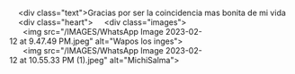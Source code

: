 <!DOCTYPE html> 
 <html> 
   <head> 
     <style> 
       body { 
         background-color: black; 
         color: white; 
         text-align: center; 
       } 
  
       .text { 
         font-size: 36px; 
         margin-top: 100px; 
         font-family: Georgia, serif; 
       } 
  
       .heart { 
         background-color: red; 
         width: 50px; 
         height: 50px; 
         border-radius: 25px 25px 0 0; 
         transform: rotate(45deg); 
         margin: 100px auto; 
         position: relative; 
         animation: pulse 1s ease-in-out infinite; 
       } 
  
       @keyframes pulse { 
         0% { 
           transform: scale(1); 
         } 
         50% { 
           transform: scale(1.05); 
         } 
         100% { 
           transform: scale(1); 
         } 
       } 
  
       .heart:before, 
       .heart:after { 
         content: ""; 
         background-color: red; 
         border-radius: 25px 25px 0 25px; 
         position: absolute; 
         box-shadow: 0 0 10px red; 
       } 
  
       .heart:before { 
         width: 50px; 
         height: 50px; 
         top: -25px; 
         left: 0; 
       } 
  
       .heart:after { 
         width: 50px; 
         height: 50px; 
         top: 0; 
         left: -25px; 
       } 
  
       .images { 
         display: flex; 
         justify-content: center; 
         margin-top: 100px; 
       } 
  
       .images img { 
         width: 300px; 
         margin: 0 50px; 
       } 
  
        
     </style> 
   </head> 
   <body> 
     <div class="text">Gracias por ser la coincidencia mas bonita de mi vida</div> 
     <div class="heart"></div> 
     <div class="images"> 
       <img src="/IMAGES/WhatsApp Image 2023-02-12 at 9.47.49 PM.jpeg" alt="Wapos los inges"> 
       <img src="/IMAGES/WhatsApp Image 2023-02-12 at 10.55.33 PM (1).jpeg" alt="MichiSalma"> 
     </div> 
   </body> 
 </html>
